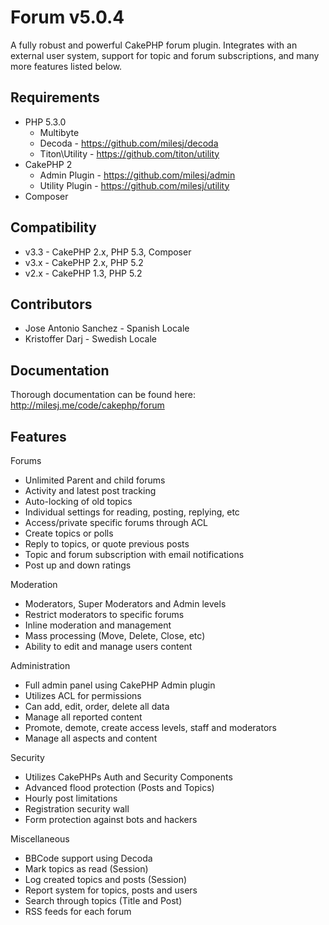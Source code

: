# Forum v5.0.4 #

A fully robust and powerful CakePHP forum plugin. Integrates with an external user system, support for topic and forum subscriptions, and many more features listed below.

## Requirements ##

* PHP 5.3.0
    * Multibyte
    * Decoda - https://github.com/milesj/decoda
    * Titon\Utility - https://github.com/titon/utility
* CakePHP 2
    * Admin Plugin - https://github.com/milesj/admin
    * Utility Plugin - https://github.com/milesj/utility
* Composer

## Compatibility ##

* v3.3 - CakePHP 2.x, PHP 5.3, Composer
* v3.x - CakePHP 2.x, PHP 5.2
* v2.x - CakePHP 1.3, PHP 5.2

## Contributors ##

* Jose Antonio Sanchez - Spanish Locale
* Kristoffer Darj - Swedish Locale

## Documentation ##

Thorough documentation can be found here: http://milesj.me/code/cakephp/forum

## Features ##

Forums
* Unlimited Parent and child forums
* Activity and latest post tracking
* Auto-locking of old topics
* Individual settings for reading, posting, replying, etc
* Access/private specific forums through ACL
* Create topics or polls
* Reply to topics, or quote previous posts
* Topic and forum subscription with email notifications
* Post up and down ratings

Moderation
* Moderators, Super Moderators and Admin levels
* Restrict moderators to specific forums
* Inline moderation and management
* Mass processing (Move, Delete, Close, etc)
* Ability to edit and manage users content

Administration
* Full admin panel using CakePHP Admin plugin
* Utilizes ACL for permissions
* Can add, edit, order, delete all data
* Manage all reported content
* Promote, demote, create access levels, staff and moderators
* Manage all aspects and content

Security
* Utilizes CakePHPs Auth and Security Components
* Advanced flood protection (Posts and Topics)
* Hourly post limitations
* Registration security wall
* Form protection against bots and hackers

Miscellaneous
* BBCode support using Decoda
* Mark topics as read (Session)
* Log created topics and posts (Session)
* Report system for topics, posts and users
* Search through topics (Title and Post)
* RSS feeds for each forum
